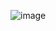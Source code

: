 ![image](https://github.com/yl-me/Notes-of-computer-graphics/blob/master/NeHe/Lesson27.Shadows/Screenshot.png)